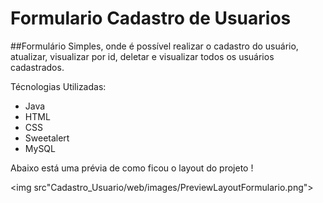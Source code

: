 # Formulario Cadastro de Usuarios

##Formulário Simples, onde é possível realizar o cadastro do usuário, atualizar, visualizar por id, deletar e visualizar todos os usuários cadastrados.

Técnologias Utilizadas:

- Java
- HTML
- CSS
- Sweetalert
- MySQL


Abaixo está uma prévia de como ficou o layout do projeto !

<img src"Cadastro_Usuario/web/images/PreviewLayoutFormulario.png">
